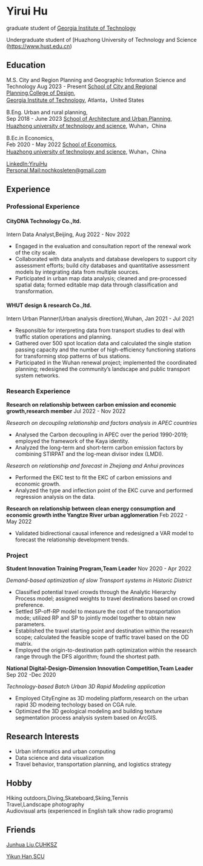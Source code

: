 
# Yirui Hu

graduate student of [Georgia Institute of Technology](https://www.gatech.edu/) 

Undergraduate student of [Huazhong University of Technology and Science (https://www.hust.edu.cn)

## Education
M.S. City and Region Planning and Geographic Information Science and Technology
Aug 2023 - Present
[School of City and Regional Planning,College of Design](https://planning.gatech.edu/),  
[Georgia Institute of Technology](https://www.gatech.edu/), Atlanta，United States  


B.Eng. Urban and rural planning,  
Sep 2018 - June 2023
[School of Architecture and Urban Planning](http://aup.hust.edu.cn/),  
[Huazhong university of technology and science](https://www.hust.edu.cn), Wuhan，China  

B.Ec.in Economics,  
Feb 2020 - May 2022
[School of Economics](http://eco.hust.edu.cn/),  
[Huazhong university of technology and science](https://www.hust.edu.cn), Wuhan，China  

[LinkedIn:YiruiHu](https://www.linkedin.com/in/yirui-hu-13a015210/)  
[Personal Mail:nochkosleten@gmail.com](nochkosleten@gmail.com)

## Experience
### Professional Experience
#### CityDNA Technology Co.,ltd.
Intern Data Analyst,Beijing,
Aug 2022 - Nov 2022
  - Engaged in the evaluation and consultation report of the renewal work of the city scale.
  - Collaborated with data analysts and database developers to support city assessment efforts; build city databases and quantitative assessment models by integrating data from multiple sources.
  - Participated in urban map data analysis; cleaned and pre-processed spatial data; formed editable map data through classification and transformation.
  
#### WHUT design & research Co.,ltd.
Intern Urban Planner(Urban analysis direction),Wuhan,
Jan 2021 - Jul 2021
  - Responsible for interpreting data from transport studies to deal with traffic station operations and planning.
  - Gathered over 500 spot location data and calculated the single station passing capacity and the number of high-efficiency functioning stations for transforming stop patterns of bus stations.
  - Participated in the Wuhan renewal project; implemented the coordinated planning; redesigned the community’s landscape and public transport system networks.

### Research Experience
**Research on relationship between carbon emission and economic growth,research member**
Jul 2022 - Nov 2022

*Research on decoupling relationship and factors analysis in APEC countries*

- Analysed the Carbon decoupling in APEC over the period 1990-2019; employed the framework of the Kaya identity.
- Analyzed the long-term and short-term carbon emission factors by combining STIRPAT and the log-mean divisor index (LMDI).

*Research on relationship and forecast in Zhejiang and Anhui provinces*
- Performed the EKC test to fit the EKC of carbon emissions and economic growth.
- Analyzed the type and inflection point of the EKC curve and performed regression analysis on the data.

**Research on relationship between clean energy consumption and economic growth inthe Yangtze River urban agglomeration**
Feb 2022 - May 2022
- Validated bidirectional causal inference and redesigned a VAR model to forecast the relationship development trends.

### Project
**Student Innovation Training Program,Team Leader**
Nov 2020 - Apr 2022

*Demand-based optimization of slow Transport systems in Historic District*

- Classified potential travel crowds through the Analytic Hierarchy Process model; assigned weights to travel destinations based on crowd preference.
- Settled SP-off-RP model to measure the cost of the transportation mode; utilized RP and SP to jointly model together to obtain new parameters.
- Established the travel starting point and destination within the research scope; calculated the feasible scope of traffic travel based on the OD matrix.
- Employed the origin-to-destination path optimization within the research range through the DFS algorithm; found the shortest path.

**National Digital-Design-Dimension Innovation Competition,Team Leader**
Sep 202 -Dec 2020

*Technology-based Batch Urban 3D Rapid Modeling application*

- Employed CityEngine as 3D modeling platform,research on the urban rapid 3D modeing techology based on CGA rule.
- Optimized the 3D geological modeling and building texture segmentation process analysis system based on ArcGIS.

## Research Interests
- Urban informatics and urban computing
- Data science and data visualization
- Travel behavior, transportation planning, and logistics strategy


## Hobby
Hiking outdoors,Diving,Skateboard,Skiing,Tennis\
Travel,Landscape photography\
Audiovisual arts (experienced in English talk show radio programs)

## Friends
[Junhua Liu,CUHKSZ](https://junhualiu0.github.io/)

[Yikun Han,SCU](https://yikunhan.me/)
